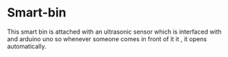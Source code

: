 # Smart-bin
This smart bin is attached with an ultrasonic sensor which is interfaced with and arduino uno so whenever someone comes in front of it it , it opens automatically.
